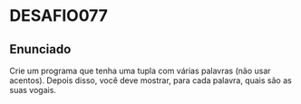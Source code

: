# DESAFIO077

## Enunciado
Crie um programa que tenha uma tupla com várias palavras (não usar acentos). Depois disso, você deve mostrar, para cada palavra, quais são as suas vogais.